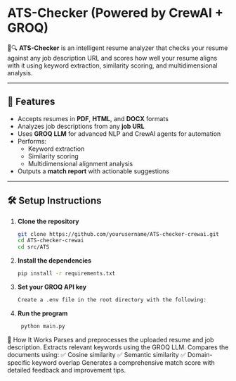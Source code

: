 # ATS-Checker (Powered by CrewAI + GROQ)

📄🔍 **ATS-Checker** is an intelligent resume analyzer that checks your resume against any job description URL and scores how well your resume aligns with it using keyword extraction, similarity scoring, and multidimensional analysis.

---

## 🚀 Features

- Accepts resumes in **PDF**, **HTML**, and **DOCX** formats  
- Analyzes job descriptions from any **job URL**
- Uses **GROQ LLM** for advanced NLP and CrewAI agents for automation
- Performs:
  - Keyword extraction
  - Similarity scoring
  - Multidimensional alignment analysis
- Outputs a **match report** with actionable suggestions

---

## 🛠️ Setup Instructions

1. **Clone the repository**
   ```bash
   git clone https://github.com/yourusername/ATS-checker-crewai.git
   cd ATS-checker-crewai
   cd src/ATS
2. **Install the dependencies**
   ```bash
   pip install -r requirements.txt
3. **Set your GROQ API key**
   ```bash
   Create a .env file in the root directory with the following:
4. **Run the program**
   ```bash
    python main.py
🧠 How It Works
Parses and preprocesses the uploaded resume and job description.
Extracts relevant keywords using the GROQ LLM.
Compares the documents using:
✅ Cosine similarity
✅ Semantic similarity
✅ Domain-specific keyword overlap
Generates a comprehensive match score with detailed feedback and improvement tips.
